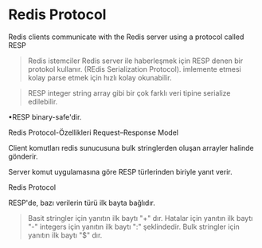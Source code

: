 # Redis Protocol
Redis clients communicate with the Redis server using a protocol called RESP
> Redis istemciler Redis server ile haberleşmek için RESP denen bir protokol kullanır.
(REdis Serialization Protocol).
> imlemente etmesi kolay
> parse etmek için hızlı
> kolay okunabilir.

> RESP integer string array gibi bir çok farklı veri tipine serialize edilebilir.

•RESP binary-safe'dir.


Redis Protocol-Özellikleri
  Request–Response Model

Client
komutları redis sunucusuna bulk stringlerden oluşan arrayler halinde gönderir.

Server
komut uygulamasına göre RESP türlerinden biriyle yanıt verir.



Redis Protocol

RESP'de, bazı verilerin türü ilk bayta bağlıdır. <br>

> Basit stringler için yanıtın ilk baytı "+" dır.
> Hatalar için yanıtın ilk baytı "-"
> integers için yanıtın ilk baytı ":" şeklindedir.
> Bulk stringler için yanıtın ilk baytı "$" dır.

